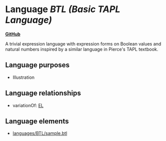 # Language _BTL (Basic TAPL Language)_
**[GitHub](https://github.com/softlang/yas/blob/master/languages/BTL)**

A trivial expression language with expression forms on Boolean values and natural numbers inspired by a similar language in Pierce's TAPL textbook.

## Language purposes
* Illustration

## Language relationships
* variationOf: [EL](http://softlang.github.io/yas/languages/EL.html)

## Language elements
* [languages/BTL/sample.btl](../files/languages-BTL-sample.btl.md)
